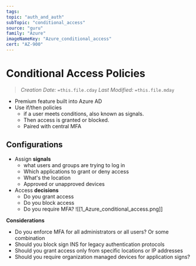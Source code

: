 ```yaml
---
tags:
topic: "auth_and_auth"
subTopic: "conditional_access"
source: "guru"
family: "Azure"
imageNameKey: "Azure_conditional_access"
cert: "AZ-900"
---
```

# Conditional Access Policies
> *Creation Date:* `=this.file.cday`
> *Last Modified:* `=this.file.mday`

- Premium feature built into Azure AD
- Use if/then policies
	- if a user meets conditions, also known as signals.
	- Then access is granted or blocked.
	- Paired with central MFA

## Configurations

- Assign **signals**
	- what users and groups are trying to log in
	- Which applications to grant or deny access
	- What's the location
	- Approved or unapproved devices
- Access **decisions**
	- Do you grant access
	- Do you block access
	- Do you require MFA?
![[1_Azure_conditional_access.png]]

**Considerations**
- Do you enforce MFA for all administrators or all users? Or some combination
- Should you block sign INS for legacy authentication protocols
- Should you grant access only from specific locations or IP addresses
- Should you require organization managed devices for application signs?